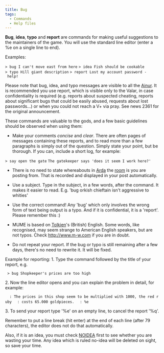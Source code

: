 ```yaml
---
title: Bug
tags:
  - Commands
  - Help files
---
```

**Bug**, **idea**, **typo** and **report** are commands for making
useful suggestions to the maintainers of the game. You will use the
standard line editor (enter a %e on a single line to end).

Examples:

`> bug I can't move east from here`
`> idea Fish should be cookable`
`> typo Hill giant description`
`> report Lost my account password - help!`

Please note that bug, idea, and typo messages are visible to all the
[Ainur](Ainur "wikilink"). It is recommended you use report, which is
visible only to the Valar, in case confidentiality is required (e.g.
reports about suspected cheating, reports about significant bugs that
could be easily abused, requests about lost passwords...) or when you
could not reach a V+ via pray. See news 2361 for the original
announcement.

These commands are valuable to the gods, and a few basic guidelines
should be observed when using them:

- Make your comments *concise* and *clear*. There are often pages of
  messages containing these reports, and to read more than a few
  paragraphs is simply out of the question. Simply state your point, but
  be thorough. If you can, include a short log, for example:

`> say open the gate`
`The gatekeeper says 'does it seem I work here?'`

- There is no need to state whereabouts in [Arda](Arda "wikilink") the
  [room](room "wikilink") is you are posting from. That is recorded and
  displayed in your post automatically.

<!-- -->

- Use a subject. Type in the subject, in a few words, after the command.
  It makes it easier to read. E.g. 'bug orkish chieftain isn't
  aggressive to whities'

<!-- -->

- Use the correct command! Any 'bug' which only involves the wrong form
  of text being output is a typo. And if it is confidential, it is a
  'report'. Please remember this :)

<!-- -->

- MUME is based on [Tolkien](Tolkien "wikilink")'s (British) English.
  Some words, like recognised, may seem strange to American English
  speakers, but are not typos. Check <http://www.m-w.com> if you are in
  doubt.

<!-- -->

- Do not repeat your report. If the bug or typo is still remaining after
  a few days, there's no need to rewrite it. It will be fixed.

Example for reporting: 1. Type the command followed by the title of your
report, e.g.

` > bug Shopkeeper's prices are too high`

2\. Now the line editor opens and you can explain the problem in detail,
for example:

`  : The prices in this shop seem to be multiplied with 1000, the red ruby`
`  : costs 65.000 goldpieces.`
`  : %e`

3\. To send your report type '%e' on an empty line, to cancel the report
'%q'.

Remember to put a line break (hit enter) at the end of each line (after
79 characters), the editor does not do that automatically.

Also, if it is an idea, you must check [NOIDEA](NOIDEA "wikilink") first
to see whether you are wasting your time. Any idea which is ruled
no-idea will be deleted on sight, so save your time.
 